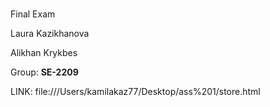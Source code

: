 # 
<p>Final Exam</p>
<p>Laura Kazikhanova</p>
<p>Alikhan Krykbes</p>
<p>Group: <strong>SE-2209</strong></p>
<a>LINK: file:///Users/kamilakaz77/Desktop/ass%201/store.html





